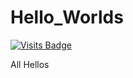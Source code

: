 # Hello_Worlds
[![Visits Badge](https://badges.pufler.dev/visits/71460-4-F/Hello_Worlds)](https://badges.pufler.dev)

All Hellos
